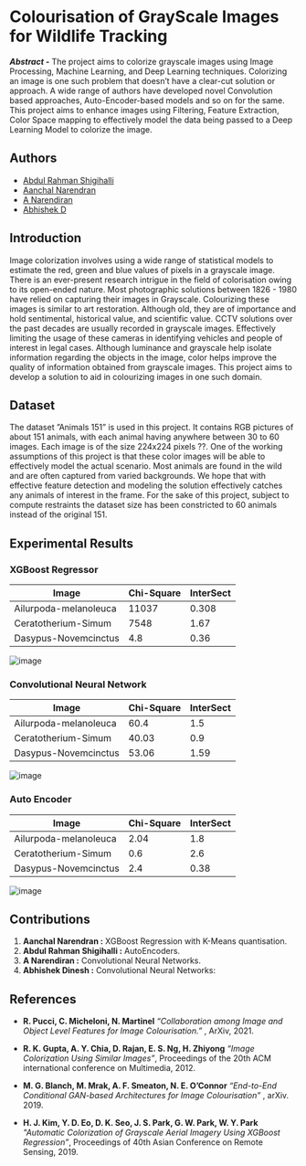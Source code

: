 
# Colourisation of GrayScale Images for Wildlife Tracking

**_Abstract -_** The project aims to colorize grayscale images
using Image Processing, Machine Learning, and Deep Learning
techniques. Colorizing an image is one such problem that
doesn’t have a clear-cut solution or approach. A wide range
of authors have developed novel Convolution based approaches,
Auto-Encoder-based models and so on for the same. This project
aims to enhance images using Filtering, Feature Extraction,
Color Space mapping to effectively model the data being passed
to a Deep Learning Model to colorize the image.


## Authors

- [Abdul Rahman Shigihalli](https://www.github.com/abdul-bit)
- [Aanchal Narendran](https://github.com/aanchal-n)
- [A Narendiran](https://github.com/naren951)
- [Abhishek D](https://github.com/abhishekd23)


## Introduction
Image colorization involves using a wide range of statistical models to estimate the red, green and blue values of
pixels in a grayscale image. There is an ever-present research
intrigue in the field of colorisation owing to its open-ended
nature. Most photographic solutions between 1826 - 1980 have
relied on capturing their images in Grayscale. Colourizing
these images is similar to art restoration. Although old, they
are of importance and hold sentimental, historical value, and
scientific value. CCTV solutions over the past decades are
usually recorded in grayscale images. Effectively limiting the
usage of these cameras in identifying vehicles and people
of interest in legal cases. Although luminance and grayscale
help isolate information regarding the objects in the image,
color helps improve the quality of information obtained from
grayscale images. This project aims to develop a solution to
aid in colourizing images in one such domain.

## Dataset
The dataset ”Animals 151” is used in this project. It
contains RGB pictures of about 151 animals, with each animal
having anywhere between 30 to 60 images. Each image is of
the size 224x224 pixels ??. One of the working assumptions
of this project is that these color images will be able to
effectively model the actual scenario. Most animals are found
in the wild and are often captured from varied backgrounds.
We hope that with effective feature detection and modeling
the solution effectively catches any animals of interest in
the frame. For the sake of this project, subject to compute
restraints the dataset size has been constricted to 60 animals
instead of the original 151.

## Experimental Results



### XGBoost Regressor

| Image                  | Chi-Square | InterSect |
|------------------------|------------|-----------|
| Ailurpoda-melanoleuca  | 11037      | 0.308     |
| Ceratotherium-Simum    | 7548       | 1.67      |
| Dasypus-Novemcinctus   | 4.8        | 0.36      |

![image](https://github.com/abdul-bit/Colorisation-of-Black-and-White-Images/assets/59999587/440ccd2b-a0af-4967-875a-0753a0ae0fd7)


### Convolutional Neural Network

| Image                  | Chi-Square | InterSect |
|------------------------|------------|-----------|
| Ailurpoda-melanoleuca  | 60.4       | 1.5       |
| Ceratotherium-Simum    | 40.03      | 0.9       |
| Dasypus-Novemcinctus   | 53.06      | 1.59      |

![image](https://github.com/abdul-bit/Colorisation-of-Black-and-White-Images/assets/59999587/b1cde331-7c7a-42f3-9ac0-bc8d4f1c0599)

### Auto Encoder

| Image                  | Chi-Square | InterSect |
|------------------------|------------|-----------|
| Ailurpoda-melanoleuca  | 2.04       | 1.8       |
| Ceratotherium-Simum    | 0.6        | 2.6       |
| Dasypus-Novemcinctus   | 2.4        | 0.38      |

![image](https://github.com/abdul-bit/Colorisation-of-Black-and-White-Images/assets/59999587/4bc115b7-0754-400d-9276-6264f55f7d05)

## Contributions

1) **Aanchal Narendran :** XGBoost Regression with K-Means quantisation.
2) **Abdul Rahman Shigihalli :** AutoEncoders.
3) **A Narendiran :** Convolutional Neural Networks. 
4) **Abhishek Dinesh :** Convolutional Neural Networks: 


## References


- **R. Pucci, C. Micheloni, N. Martinel**
_“Collaboration among Image and
Object Level Features for Image Colourisation.”_ , ArXiv, 2021.

- **R. K. Gupta, A. Y. Chia, D. Rajan, E. S. Ng, H. Zhiyong**
 _“Image Colorization Using Similar Images”_, Proceedings of the 20th ACM international conference on Multimedia, 2012.
- **M. G. Blanch, M. Mrak, A. F. Smeaton, N. E. O’Connor**
_“End-to-End Conditional GAN-based Architectures for Image Colourisation”_ , arXiv. 2019.
- **H. J. Kim, Y. D. Eo, D. K. Seo, J. S. Park, G. W. Park, W. Y. Park**
_"Automatic Colorization of Grayscale Aerial Imagery Using XGBoost
Regression”_, Proceedings of 40th Asian Conference on Remote Sensing, 2019.

